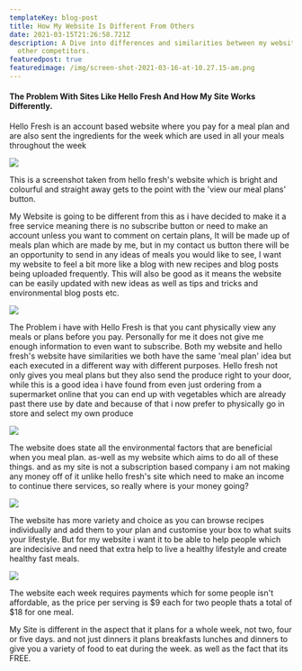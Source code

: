 ```yaml
---
templateKey: blog-post
title: How My Website Is Different From Others
date: 2021-03-15T21:26:58.721Z
description: A Dive into differences and similarities between my website and
  other competitors.
featuredpost: true
featuredimage: /img/screen-shot-2021-03-16-at-10.27.15-am.png
---
```

#### The Problem With Sites Like Hello Fresh And How My Site Works Differently.

Hello Fresh is an account based website where you pay for a meal plan and are also sent the ingredients for the week which are used in all your meals throughout the week

![](/img/screen-shot-2021-03-16-at-10.27.15-am.png)

This is a screenshot taken from hello fresh's website which is bright and colourful and straight away gets to the point with the 'view our meal plans' button. 



My Website is going to be different from this as i have decided to make it a free service meaning there is no subscribe button or need to make an account unless you want to comment on certain plans, It will be made up of meals plan which are made by me, but in my contact us button there will be an opportunity to send in any ideas of meals you would like to see, I want my website to feel a bit more like a blog with new recipes and  blog posts being uploaded frequently. This will also be good as it means the website can be easily updated with new ideas as well as tips and tricks and environmental blog posts etc.

![](/img/screen-shot-2021-03-16-at-10.27.24-am.png)

The Problem i have with Hello Fresh is that you cant physically view any meals or plans before you pay. Personally for me it does not give me enough information to even want to subscribe. Both my website and hello fresh's website have similarities we both have the same 'meal plan' idea but each executed in a different way with different purposes. Hello fresh not only gives you meal plans but they also send the produce right to your door, while this is a good idea i have found from even just ordering from a supermarket online that you can end up with vegetables which are already past there use by date and because of that i now prefer to physically go in store and select my own produce

![](/img/screen-shot-2021-03-16-at-10.27.29-am.png)

The website does state all the environmental factors that are beneficial when you meal plan. as-well as my website which aims to do all of these things. and as my site is not a subscription based company i am not making any money off of it unlike hello fresh's site which need to make an income to continue there services, so really where is your money going?

![](/img/screen-shot-2021-03-16-at-10.27.36-am.png)

The website has more variety and choice as you can browse recipes individually and add them to your plan and customise your box to what suits your lifestyle. But for my website i want it to be able to help people which are indecisive and need that extra help to live a healthy lifestyle and create healthy fast meals.

![](/img/screen-shot-2021-03-16-at-10.27.48-am.png)

The website each week requires payments which for some people isn't affordable, as the price per serving is $9 each for two people thats a total of $18 for one meal.



My Site is different in the aspect that it plans for a whole week, not two, four or five days. and not just dinners it plans breakfasts lunches and dinners to give you a variety of food to eat during the week. as well as the fact that its FREE.